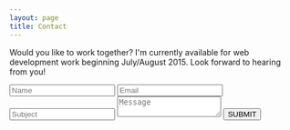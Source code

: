 ```yaml
---
layout: page
title: Contact
---
```

<p class="message contact-message">
  Would you like to work together? I'm currently available for web development work beginning July/August 2015. Look forward to hearing from you!
</p>

<div class="page">
  <form action="http://pooleapp.com/stash/b3f4402c-cff6-424c-8e73-a846fbda6f1f/" method="post">
    <input type="hidden" name="redirect_to" value="/" />
    <input name="name" type="text" class="feedback-input" placeholder="Name" />   
    <input name="email" type="text" class="feedback-input" placeholder="Email" />
    <input name="subject" type="text" class="feedback-input" placeholder="Subject" />
    <textarea name="text" class="feedback-input" placeholder="Message"></textarea>
    <input type="submit" value="SUBMIT"/>
  </form>
</div>
